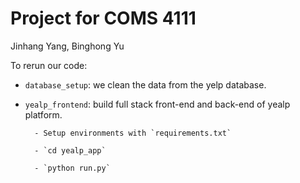 
# Project for COMS 4111

Jinhang Yang, Binghong Yu

To rerun our code:
- `database_setup`: we clean the data from the yelp database.
- `yealp_frontend`: build full stack front-end and back-end of yealp platform.

        - Setup environments with `requirements.txt`

        - `cd yealp_app`
        
        - `python run.py`